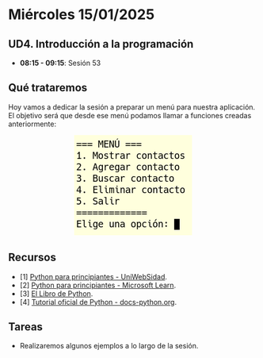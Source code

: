 # Miércoles 15/01/2025

## UD4. Introducción a la programación

- **08:15 - 09:15**: Sesión 53

## Qué trataremos
Hoy vamos a dedicar la sesión a preparar un menú para nuestra aplicación. El objetivo será que desde ese menú podamos llamar a funciones creadas anteriormente:

<p align="center">
    <img src="../../Documents/Images/menu.png" alt="Menú">
</p>

## Recursos
- [1] [Python para principiantes - UniWebSidad](https://uniwebsidad.com/libros/python?from=librosweb).
- [2] [Python para principiantes - Microsoft Learn](https://learn.microsoft.com/es-es/training/paths/beginner-python/?utm_source=chatgpt.com).
- [3] [El Libro de Python](https://ellibrodepython.com/).
- [4] [Tutorial oficial de Python - docs-python.org](https://docs.python.org/es/3.13/tutorial/index.html).

## Tareas
- Realizaremos algunos ejemplos a lo largo de la sesión.




